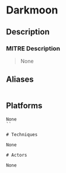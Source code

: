 
# Darkmoon

## Description

### MITRE Description

> None

## Aliases

```

```

## Platforms

```
None
``

# Techniques

None

# Actors

None
